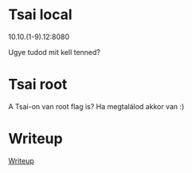 # Tsai local

10.10.(1-9).12:8080 

Ugye tudod mit kell tenned?

# Tsai root

A Tsai-on van root flag is? Ha megtalálod akkor van :)

# Writeup

[Writeup](WRITEUP.md)
